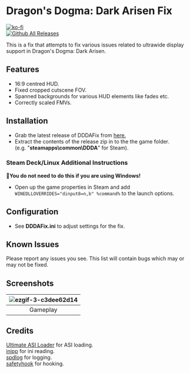 # Dragon's Dogma: Dark Arisen Fix
[![ko-fi](https://ko-fi.com/img/githubbutton_sm.svg)](https://ko-fi.com/W7W01UAI9)</br>
[![Github All Releases](https://img.shields.io/github/downloads/Lyall/DDDAFix/total.svg)](https://github.com/Lyall/DDDAFix/releases)

This is a fix that attempts to fix various issues related to ultrawide display support in Dragon's Dogma: Dark Arisen.<br />

## Features
- 16:9 centred HUD.
- Fixed cropped cutscene FOV.
- Spanned backgrounds for various HUD elements like fades etc.
- Correctly scaled FMVs.

## Installation
- Grab the latest release of DDDAFix from [here.](https://github.com/Lyall/DDDAFix/releases)
- Extract the contents of the release zip in to the the game folder.<br />(e.g. "**steamapps\common\DDDA**" for Steam).

### Steam Deck/Linux Additional Instructions
🚩**You do not need to do this if you are using Windows!**
- Open up the game properties in Steam and add `WINEDLLOVERRIDES="dinput8=n,b" %command%` to the launch options.

## Configuration
- See **DDDAFix.ini** to adjust settings for the fix.

## Known Issues
Please report any issues you see.
This list will contain bugs which may or may not be fixed.

## Screenshots

| ![ezgif-3-c3dee62d14](https://github.com/Lyall/DDDAFix/assets/695941/be7804e2-e896-47ac-ab1e-d03e9e00cdcd) |
|:--:|
| Gameplay |

## Credits
[Ultimate ASI Loader](https://github.com/ThirteenAG/Ultimate-ASI-Loader) for ASI loading. <br />
[inipp](https://github.com/mcmtroffaes/inipp) for ini reading. <br />
[spdlog](https://github.com/gabime/spdlog) for logging. <br />
[safetyhook](https://github.com/cursey/safetyhook) for hooking.
